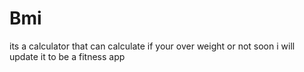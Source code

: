 # Bmi
its a calculator that can calculate if your over weight or not soon i will update it to be a fitness app
